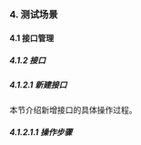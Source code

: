 ### 4. 测试场景

#### 4.1 接口管理

##### 4.1.2 接口

##### 4.1.2.1 新建接口

本节介绍新增接口的具体操作过程。

##### 4.1.2.1.1 操作步骤

